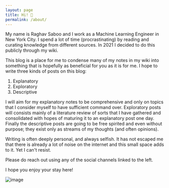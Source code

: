 ```yaml
---
layout: page
title: Hi! 👋
permalink: /about/
---
```


My name is Raghav Saboo and I work as a Machine Learning Engineer in New York City. I spend a lot of time (procrastinating) by reading and curating knowledge from different sources. In 2021 I decided to do this publicly through my wiki.

This blog is a place for me to condense many of my notes in my wiki into something that is hopefully as beneficial for you as it is for me. I hope to write three kinds of posts on this blog:

1. Explanatory
2. Exploratory
3. Descriptive

I will aim for my explanatory notes to be comprehensive and only on topics that I consider myself to have sufficient command over. Exploratory posts will consists mainly of a literature review of sorts that I have gathered and consolidated with hopes of maturing it to an explanatory post one day. Finally the descriptive posts are going to be free spirited and even without purpose; they exist only as streams of my thoughts (and often opinions).

Writing is often deeply personal, and always selfish. It has not escaped me that there is already a lot of noise on the internet and this small space adds to it. Yet I can't resist.

Please do reach out using any of the social channels linked to the left.

I hope you enjoy your stay here!

![image](/images/large-whale-swimming-through-city-buildings.png)